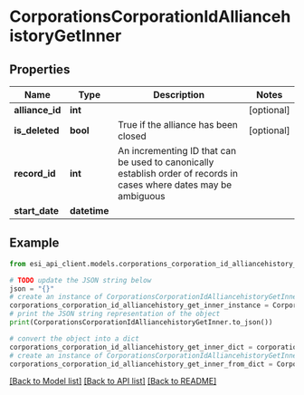 # CorporationsCorporationIdAlliancehistoryGetInner


## Properties

Name | Type | Description | Notes
------------ | ------------- | ------------- | -------------
**alliance_id** | **int** |  | [optional] 
**is_deleted** | **bool** | True if the alliance has been closed | [optional] 
**record_id** | **int** | An incrementing ID that can be used to canonically establish order of records in cases where dates may be ambiguous | 
**start_date** | **datetime** |  | 

## Example

```python
from esi_api_client.models.corporations_corporation_id_alliancehistory_get_inner import CorporationsCorporationIdAlliancehistoryGetInner

# TODO update the JSON string below
json = "{}"
# create an instance of CorporationsCorporationIdAlliancehistoryGetInner from a JSON string
corporations_corporation_id_alliancehistory_get_inner_instance = CorporationsCorporationIdAlliancehistoryGetInner.from_json(json)
# print the JSON string representation of the object
print(CorporationsCorporationIdAlliancehistoryGetInner.to_json())

# convert the object into a dict
corporations_corporation_id_alliancehistory_get_inner_dict = corporations_corporation_id_alliancehistory_get_inner_instance.to_dict()
# create an instance of CorporationsCorporationIdAlliancehistoryGetInner from a dict
corporations_corporation_id_alliancehistory_get_inner_from_dict = CorporationsCorporationIdAlliancehistoryGetInner.from_dict(corporations_corporation_id_alliancehistory_get_inner_dict)
```
[[Back to Model list]](../README.md#documentation-for-models) [[Back to API list]](../README.md#documentation-for-api-endpoints) [[Back to README]](../README.md)


